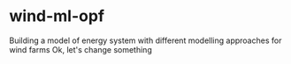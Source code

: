 # wind-ml-opf
Building a model of energy system with different modelling approaches for wind farms
Ok, let's change something
